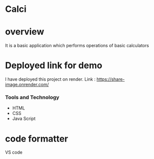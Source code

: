 # Calci
# overview
It is a basic application which performs operations of basic calculators
# Deployed link for demo
I have deployed this project on render.
Link : https://share-image.onrender.com/
### Tools and Technology
- HTML
- CSS
- Java Script

# code formatter 
 VS code
